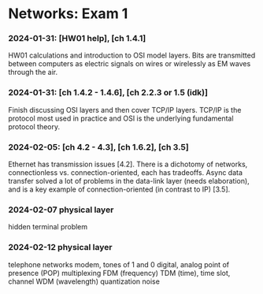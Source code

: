 # Networks: Exam 1

### 2024-01-31: [HW01 help], [ch 1.4.1] 
HW01 calculations and introduction to OSI model layers. Bits are transmitted between computers as electric signals on wires or wirelessly as EM waves through the air.

### 2024-01-31: [ch 1.4.2 - 1.4.6], [ch 2.2.3 or 1.5 (idk)]
Finish discussing OSI layers and then cover TCP/IP layers. TCP/IP is the protocol most used in practice and OSI is the underlying fundamental protocol theory.

### 2024-02-05: [ch 4.2 - 4.3], [ch 1.6.2], [ch 3.5]
Ethernet has transmission issues [4.2]. There is a dichotomy of networks, connectionless vs. connection-oriented, each has tradeoffs. Async data transfer solved a lot of problems in the data-link layer (needs elaboration), and is a key example of connection-oriented (in contrast to IP) [3.5].

### 2024-02-07 physical layer
hidden terminal problem


### 2024-02-12 physical layer
telephone networks
modem, tones of 1 and 0
digital, analog
point of presence (POP)
multiplexing 
FDM (frequency)
TDM (time), time slot, channel
WDM (wavelength)
quantization noise 
